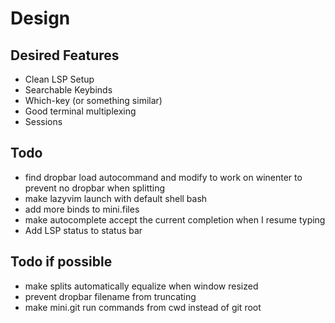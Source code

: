 # Design

## Desired Features

- Clean LSP Setup
- Searchable Keybinds
- Which-key (or something similar)
- Good terminal multiplexing
- Sessions

## Todo

- find dropbar load autocommand and modify to work on winenter to prevent no dropbar when splitting
- make lazyvim launch with default shell bash
- add more binds to mini.files
- make autocomplete accept the current completion when I resume typing
- Add LSP status to status bar

## Todo if possible
- make splits automatically equalize when window resized
- prevent dropbar filename from truncating
- make mini.git run commands from cwd instead of git root
